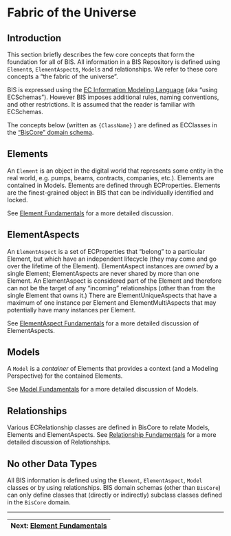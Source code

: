 # Fabric of the Universe

## Introduction

This section briefly describes the few core concepts that form the foundation for all of BIS. All information in a BIS Repository is defined using `Element`s, `ElementAspect`s, `Model`s and relationships. We refer to these core concepts a “the fabric of the universe”.

BIS is expressed using the [EC Information Modeling Language](../../ec/index.md) (aka “using ECSchemas”). However BIS imposes additional rules, naming conventions, and other restrictions. It is assumed that the reader is familiar with ECSchemas.

The concepts below (written as  `{ClassName}` ) are defined as ECClasses in the [“BisCore” domain schema](../../domains/biscore.ecschema.md).

## Elements

An `Element` is an object in the digital world that represents some entity in the real world, e.g. pumps, beams, contracts, companies, etc.). Elements are contained in Models. Elements are defined through ECProperties. Elements are the finest-grained object in BIS that can be individually identified and locked.

See [Element Fundamentals](../foundation/element-fundamentals.md) for a more detailed discussion.

## ElementAspects

An `ElementAspect` is a set of ECProperties that “belong” to a particular Element, but which have an independent lifecycle (they may come and go over the lifetime of the Element). ElementAspect instances are *owned* by a single Element; ElementAspects are never shared by more than one Element. An ElementAspect is considered part of the Element and therefore can not be the target of any “incoming” relationships (other than from the single Element that owns it.) There are ElementUniqueAspects that have a maximum of one instance per Element and ElementMultiAspects that may potentially have many instances per Element.

See [ElementAspect Fundamentals](../foundation/elementaspect-fundamentals.md) for a more detailed discussion of ElementAspects.

## Models

A `Model` is a *container* of Elements that provides a context (and a Modeling Perspective) for the contained Elements.

See [Model Fundamentals](../foundation/model-fundamentals.md) for a more detailed discussion of Models.

## Relationships

Various ECRelationship classes are defined in BisCore to relate Models, Elements and ElementAspects. See [Relationship Fundamentals](../foundation/relationship-fundamentals.md) for a more detailed discussion of Relationships.

## No other Data Types

All BIS information is defined using the `Element`, `ElementAspect`, `Model` classes or by using relationships. BIS domain schemas (other than `BisCore`) can only define classes that (directly or indirectly) subclass classes defined in the `BisCore` domain.

---
| Next: [Element Fundamentals](../foundation/element-fundamentals.md)
|:---
